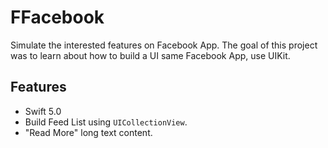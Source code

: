 # FFacebook
Simulate the interested features on Facebook App. 
The goal of this project was to learn about how to build a UI same Facebook App, use UIKit.
## Features
+ Swift 5.0
+ Build Feed List using `UICollectionView`.
+ "Read More" long text content.
